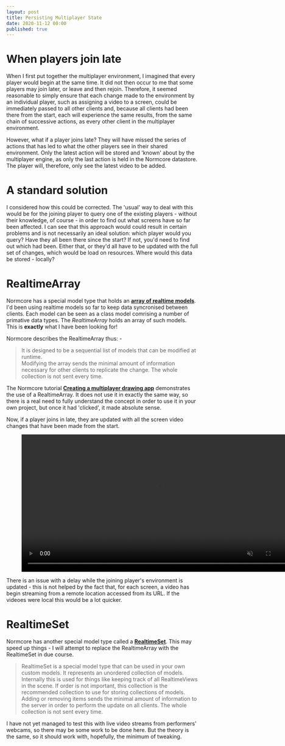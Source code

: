 ```yaml
---
layout: post
title: Persisting Multiplayer State
date: 2020-11-12 00:00
published: true
---
```


# When players join late
When I first put together the multiplayer environment, I imagined that every player would begin at the same time. It did not then occur to me that some players may join later, or leave and then rejoin. Therefore, it seemed reasonable to simply ensure that each change made to the environment by an individual player, such as assigning a video to a screen, could be immediately passed to all other clients and, because all clients had been there from the start, each will experience the same results, from the same chain of successive actions, as every other client in the multiplayer environment.

However, what if a player joins late? They will have missed the series of actions that has led to what the other players see in their shared environment. Only the latest action will be stored and 'known' about by the multiplayer engine, as only the last action is held in the Normcore datastore. The player will, therefore, only see the latest video to be added.

# A standard solution
I considered how this could be corrected. The 'usual' way to deal with this would be for the joining player to query one of the existing players - without their knowledge, of course - in order to find out what screens have so far been affected. I can see that this approach would could result in certain problems and is not necessarily an ideal solution: which player would you query? Have they all been there since the start? If not, you'd need to find out which had been. Either that, or they'd all have to be updated with the full set of changes, which would be load on resources. Where would this data be stored - locally?

# RealtimeArray

Normcore has a special model type that holds an **[array of realtime models](https://normcore.io/documentation/reference/serialization-realtimearray.html)**. I'd been using realtime models so far to keep data syncronised between clients. Each model can be seen as a class model comrising a number of primative data types. The _RealtimeArray_ holds an array of such models. This is **exactly** what I have been looking for!

Normcore describes the RealtimeArray thus: -

>It is designed to be a sequential list of models that can be modified at runtime.<br>
Modifying the array sends the minimal amount of information necessary for other clients to replicate the change. The whole collection is not sent every time.

The Normcore tutorial **[Creating a multiplayer drawing app](https://normcore.io/documentation/xr-guides/creating-a-multiplayer-drawing-app.html)** demonstrates the use of a RealtimeArray. It does not use it in exactly the same way, so there is a real need to fully understand the concept in order to use it in your own project, but once it had 'clicked', it made absolute sense. 

Now, if a player joins in late, they are updated with all the screen video changes that have been made from the start.
<br>

<figure class="video_container">
  <video style="width:720px;" autoplay loop muted>
    <source src="\media\GAM750\persist-all-screens-for-connecting-player.mp4" type="video/mp4">
    Woops! Your browser does not support the HTML5 video tag.
  </video>
</figure>

There is an issue with a delay while the joining player's environment is updated - this is not helped by the fact that, for each screen, a video has begin streaming from a remote location accessed from its URL. If the videoes were local this would be a lot quicker. 

# RealtimeSet

Normcore has another special model type called a **[RealtimeSet](https://normcore.io/documentation/reference/serialization-realtimeset.html)**. This may speed up things - I will attempt to replace the RealtimeArray with the RealtimeSet in due course.

>RealtimeSet is a special model type that can be used in your own custom models. It represents an unordered collection of models. Internally this is used for things like keeping track of all RealtimeViews in the scene. If order is not important, this collection is the recommended collection to use for storing collections of models.<br>
Adding or removing items sends the minimal amount of information to the server in order to perform the update on all clients. The whole collection is not sent every time.


I have not yet managed to test this with live video streams from performers' webcams, so there may be some work to be done here. But the theory is the same, so it should work with, hopefully, the minimum of tweaking.

